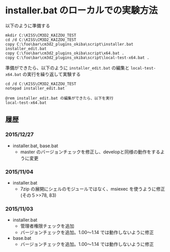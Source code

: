 # installer.bat のローカルでの実験方法

以下のように準備する

```
mkdir C:\KISS\CM3D2_KAIZOU_TEST
cd /d C:\KISS\CM3D2_KAIZOU_TEST
copy C:\foo\bar\cm3d2_plugins_okiba\script\installer.bat installer_edit.bat
copy C:\foo\bar\cm3d2_plugins_okiba\script\x64.bat .
copy C:\foo\bar\cm3d2_plugins_okiba\script\local-test-x64.bat .
```

準備ができたら、以下のように `installer_edit.bat` の編集と `local-test-x64.bat` の実行を繰り返して実験する

```
cd /d C:\KISS\CM3D2_KAIZOU_TEST
notepad installer_edit.bat

@rem installer_edit.bat の編集ができたら、以下を実行
local-test-x64.bat
```

## 履歴

### 2015/12/27

 - installer.bat, base.bat
    - master のバージョンチェックを修正し、developと同様の動作をするように変更

### 2015/11/04

 - installer.bat
    - 7zip の展開にシェルのモジュールではなく、msiexec を使うように修正 (その５>>78, 83)

### 2015/11/03

 - installer.bat
    - 管理者権限チェックを追加
    - バージョンチェックを追加。1.00～1.14 では動作しないように修正
 - base.bat
    - バージョンチェックを追加。1.00～1.14 では動作しないように修正
